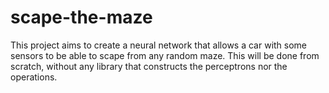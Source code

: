 # scape-the-maze
This project aims to create a neural network that allows a car with some sensors to be able to scape from any random maze. This will be done from scratch, without any library that constructs the perceptrons nor the operations.
